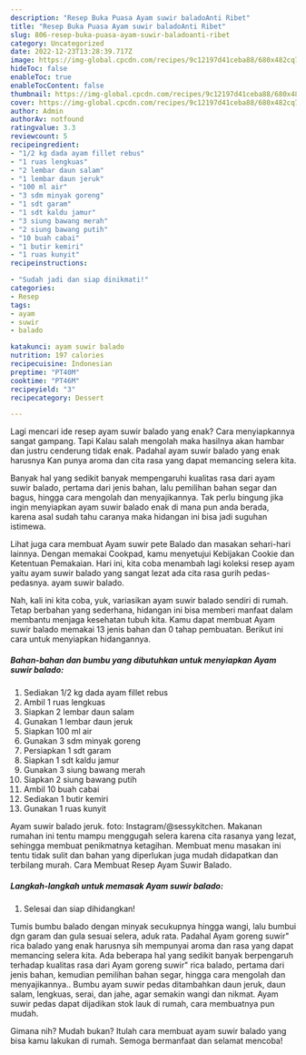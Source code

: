```yaml
---
description: "Resep Buka Puasa Ayam suwir baladoAnti Ribet"
title: "Resep Buka Puasa Ayam suwir baladoAnti Ribet"
slug: 806-resep-buka-puasa-ayam-suwir-baladoanti-ribet
category: Uncategorized
date: 2022-12-23T13:28:39.717Z
image: https://img-global.cpcdn.com/recipes/9c12197d41ceba88/680x482cq70/ayam-suwir-balado-foto-resep-utama.jpg
hideToc: false
enableToc: true
enableTocContent: false
thumbnail: https://img-global.cpcdn.com/recipes/9c12197d41ceba88/680x482cq70/ayam-suwir-balado-foto-resep-utama.jpg
cover: https://img-global.cpcdn.com/recipes/9c12197d41ceba88/680x482cq70/ayam-suwir-balado-foto-resep-utama.jpg
author: Admin
authorAv: notfound
ratingvalue: 3.3
reviewcount: 5
recipeingredient:
- "1/2 kg dada ayam fillet rebus"
- "1 ruas lengkuas"
- "2 lembar daun salam"
- "1 lembar daun jeruk"
- "100 ml air"
- "3 sdm minyak goreng"
- "1 sdt garam"
- "1 sdt kaldu jamur"
- "3 siung bawang merah"
- "2 siung bawang putih"
- "10 buah cabai"
- "1 butir kemiri"
- "1 ruas kunyit"
recipeinstructions:

- "Sudah jadi dan siap dinikmati!"
categories:
- Resep
tags:
- ayam
- suwir
- balado

katakunci: ayam suwir balado 
nutrition: 197 calories
recipecuisine: Indonesian
preptime: "PT40M"
cooktime: "PT46M"
recipeyield: "3"
recipecategory: Dessert

---
```



Lagi mencari ide resep ayam suwir balado yang enak? Cara menyiapkannya sangat gampang. Tapi Kalau salah mengolah maka hasilnya akan hambar dan justru cenderung tidak enak. Padahal ayam suwir balado yang enak harusnya Kan punya aroma dan cita rasa yang dapat memancing selera kita.


Banyak hal yang sedikit banyak mempengaruhi kualitas rasa dari ayam suwir balado, pertama dari jenis bahan, lalu pemilihan bahan segar dan bagus, hingga cara mengolah dan menyajikannya. Tak perlu bingung jika ingin menyiapkan ayam suwir balado enak di mana pun anda berada, karena asal sudah tahu caranya maka hidangan ini bisa jadi suguhan istimewa.

Lihat juga cara membuat Ayam suwir pete Balado dan masakan sehari-hari lainnya. Dengan memakai Cookpad, kamu menyetujui Kebijakan Cookie dan Ketentuan Pemakaian. Hari ini, kita coba menambah lagi koleksi resep ayam yaitu ayam suwir balado yang sangat lezat ada cita rasa gurih pedas-pedasnya. ayam suwir balado.


Nah, kali ini kita coba, yuk, variasikan ayam suwir balado sendiri di rumah. Tetap berbahan yang sederhana, hidangan ini bisa memberi manfaat dalam membantu menjaga kesehatan tubuh kita. Kamu dapat membuat Ayam suwir balado memakai 13 jenis bahan dan 0 tahap pembuatan. Berikut ini cara untuk menyiapkan hidangannya.

<!--inarticleads1-->

##### Bahan-bahan dan bumbu yang dibutuhkan untuk menyiapkan Ayam suwir balado:

1. Sediakan 1/2 kg dada ayam fillet rebus
1. Ambil 1 ruas lengkuas
1. Siapkan 2 lembar daun salam
1. Gunakan 1 lembar daun jeruk
1. Siapkan 100 ml air
1. Gunakan 3 sdm minyak goreng
1. Persiapkan 1 sdt garam
1. Siapkan 1 sdt kaldu jamur
1. Gunakan 3 siung bawang merah
1. Siapkan 2 siung bawang putih
1. Ambil 10 buah cabai
1. Sediakan 1 butir kemiri
1. Gunakan 1 ruas kunyit


Ayam suwir balado jeruk. foto: Instagram/@sessykitchen. Makanan rumahan ini tentu mampu menggugah selera karena cita rasanya yang lezat, sehingga membuat penikmatnya ketagihan. Membuat menu masakan ini tentu tidak sulit dan bahan yang diperlukan juga mudah didapatkan dan terbilang murah. Cara Membuat Resep Ayam Suwir Balado. 

<!--inarticleads2-->

##### Langkah-langkah untuk memasak Ayam suwir balado:


1. Selesai dan siap dihidangkan!

Tumis bumbu balado dengan minyak secukupnya hingga wangi, lalu bumbui dgn garam dan gula sesuai selera, aduk rata. Padahal Ayam goreng suwir&#34; rica balado yang enak harusnya sih mempunyai aroma dan rasa yang dapat memancing selera kita. Ada beberapa hal yang sedikit banyak berpengaruh terhadap kualitas rasa dari Ayam goreng suwir&#34; rica balado, pertama dari jenis bahan, kemudian pemilihan bahan segar, hingga cara mengolah dan menyajikannya.. Bumbu ayam suwir pedas ditambahkan daun jeruk, daun salam, lengkuas, serai, dan jahe, agar semakin wangi dan nikmat. Ayam suwir pedas dapat dijadikan stok lauk di rumah, cara membuatnya pun mudah. 

Gimana nih? Mudah bukan? Itulah cara membuat ayam suwir balado yang bisa kamu lakukan di rumah. Semoga bermanfaat dan selamat mencoba!
